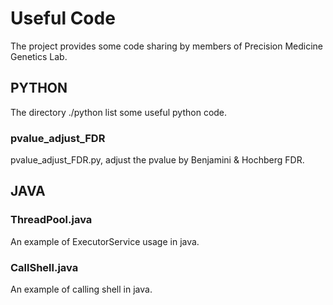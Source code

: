 # Useful Code
The project provides some code sharing by members of Precision Medicine Genetics Lab.
## PYTHON
The directory ./python list some useful python code.
### pvalue_adjust_FDR
pvalue_adjust_FDR.py, adjust the pvalue by Benjamini & Hochberg FDR.
## JAVA
### ThreadPool.java
An example of ExecutorService usage in java.
### CallShell.java
An example of calling shell in java.

